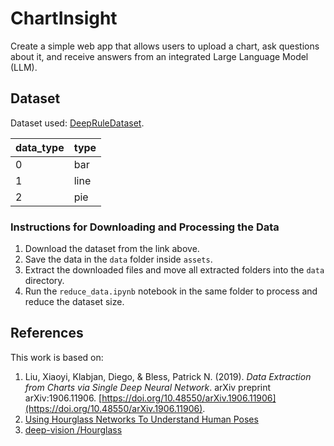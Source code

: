 # ChartInsight
Create a simple web app that allows users to upload a chart, ask questions about it, and receive answers from an integrated Large Language Model (LLM).

## Dataset  

Dataset used: [DeepRuleDataset](https://huggingface.co/datasets/niups/DeepRuleDataset/tree/main).  

|data_type| type|
|----|----|
|0| bar|
|1| line|
|2| pie|

### Instructions for Downloading and Processing the Data  

1. Download the dataset from the link above.  
2. Save the data in the `data` folder inside `assets`.  
3. Extract the downloaded files and move all extracted folders into the `data` directory.  
4. Run the `reduce_data.ipynb` notebook in the same folder to process and reduce the dataset size.  

## References
This work is based on:  

1. Liu, Xiaoyi, Klabjan, Diego, & Bless, Patrick N. (2019). *Data Extraction from Charts via Single Deep Neural Network*. arXiv preprint arXiv:1906.11906. [https://doi.org/10.48550/arXiv.1906.11906](https://doi.org/10.48550/arXiv.1906.11906).  
2. [Using Hourglass Networks To Understand Human Poses](https://medium.com/towards-data-science/using-hourglass-networks-to-understand-human-poses-1e40e349fa15)
3. [deep-vision
/Hourglass](https://github.com/ethanyanjiali/deep-vision/tree/master/Hourglass)